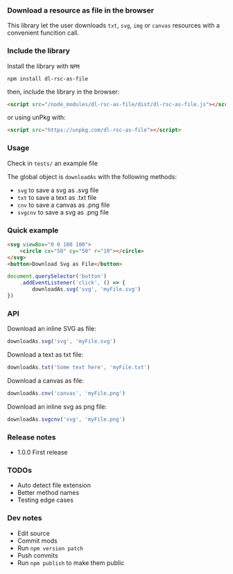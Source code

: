 ### Download a resource as file in the browser

This library let the user downloads `txt`, `svg`, `img` or `canvas` resources with a convenient funcition call.


### Include the library

Install the library with `NPM`

`npm install dl-rsc-as-file`

then, include the library in the browser:

```html
<script src="/node_modules/dl-rsc-as-file/dist/dl-rsc-as-file.js"></script>
```

or using unPkg with:

```html
<script src="https://unpkg.com/dl-rsc-as-file"></script>
```

### Usage

Check in `tests/` an example file

The global object is `downloadAs` with the following methods:
- `svg` to save a svg as .svg file
- `txt` to save a text as .txt file
- `cnv` to save a canvas as .png file
- `svgcnv` to save a svg as .png file


### Quick example

```html
<svg viewBox="0 0 100 100">
    <circle cx="50" cy="50" r="10"></circle>
</svg>
<button>Download Svg as File</button>
```

```js
document.querySelector('button')
    .addEventListener('click', () => {
        downloadAs.svg('svg', 'myFile.svg')
})
```




### API

Download an inline SVG as file:

```js
downloadAs.svg('svg', 'myFile.svg')
```

Download a text as txt file:

```js
downloadAs.txt('Some text here', 'myFile.txt')
```

Download a canvas as file:

```js
downloadAs.cnv('canvas', 'myFile.png')
```

Download an inline svg as png file:

```js
downloadAs.svgcnv('svg', 'myFile.png')
```



### Release notes

- 1.0.0 First release



### TODOs

- Auto detect file extension
- Better method names
- Testing edge cases


### Dev notes

- Edit source
- Commit mods
- Run `npm version patch`
- Push commits
- Run `npm publish` to make them public